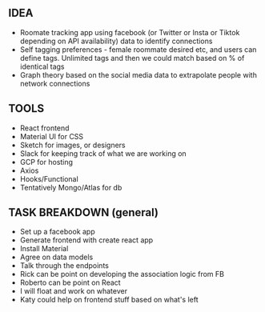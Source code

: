 ## IDEA 
- Roomate tracking app using facebook (or Twitter or Insta or Tiktok depending on API availability) data to identify connections 
- Self tagging preferences - female roommate desired etc, and users can define tags. Unlimited tags and then we could match 
based on % of identical tags 
- Graph theory based on the social media data to extrapolate people with network connections 

## TOOLS 
- React frontend 
- Material UI for CSS 
- Sketch for images, or designers 
- Slack for keeping track of what we are working on 
- GCP for hosting 
- Axios 
- Hooks/Functional 
- Tentatively Mongo/Atlas for db 

## TASK BREAKDOWN (general) 
- Set up a facebook app 
- Generate frontend with create react app
- Install Material 
- Agree on data models 
- Talk through the endpoints 
- Rick can be point on developing the association logic from FB 
- Roberto can be point on React 
- I will float and work on whatever 
- Katy could help on frontend stuff based on what's left 
